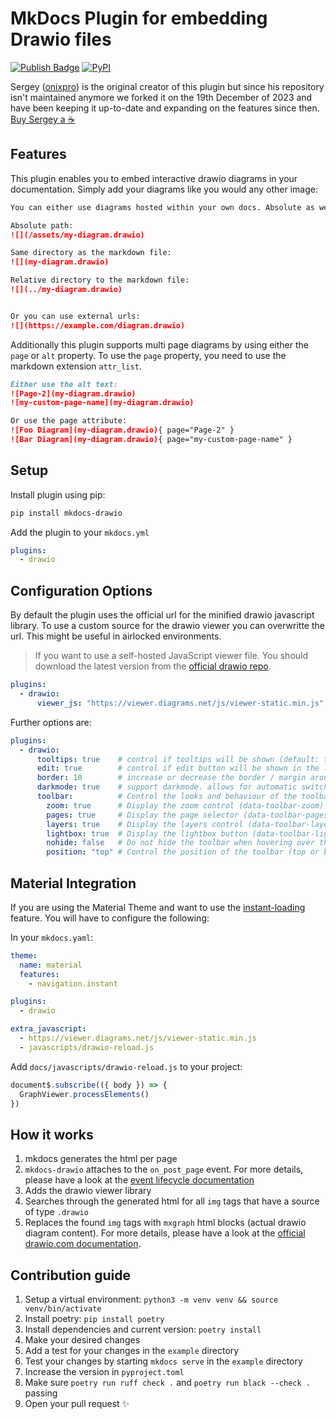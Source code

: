 # MkDocs Plugin for embedding Drawio files

[![Publish Badge](https://github.com/tuunit/mkdocs-drawio/workflows/Publish/badge.svg)](https://github.com/tuunit/mkdocs-drawio/actions)
[![PyPI](https://img.shields.io/pypi/v/mkdocs-drawio)](https://pypi.org/project/mkdocs-drawio/)

Sergey ([onixpro](https://github.com/onixpro)) is the original creator of this plugin but since his repository isn't maintained anymore we forked it on the 19th December of 2023 and have been keeping it up-to-date and expanding on the features since then. 
[Buy Sergey a ☕](https://www.buymeacoffee.com/SergeyLukin) 

## Features

This plugin enables you to embed interactive drawio diagrams in your documentation. Simply add your diagrams like you would any other image:

```markdown
You can either use diagrams hosted within your own docs. Absolute as well as relative paths are allowed:

Absolute path:
![](/assets/my-diagram.drawio)

Same directory as the markdown file:
![](my-diagram.drawio)

Relative directory to the markdown file:
![](../my-diagram.drawio)


Or you can use external urls:
![](https://example.com/diagram.drawio)
```

Additionally this plugin supports multi page diagrams by using either the `page` or `alt` property. To use the `page` property, you need to use the markdown extension `attr_list`.

```markdown
Either use the alt text:
![Page-2](my-diagram.drawio)
![my-custom-page-name](my-diagram.drawio)

Or use the page attribute:
![Foo Diagram](my-diagram.drawio){ page="Page-2" }
![Bar Diagram](my-diagram.drawio){ page="my-custom-page-name" }
```

## Setup

Install plugin using pip:

```bash
pip install mkdocs-drawio
```

Add the plugin to your `mkdocs.yml`

```yaml
plugins:
  - drawio
```

## Configuration Options

By default the plugin uses the official url for the minified drawio javascript library. To use a custom source for the drawio viewer you can overwritte the url. This might be useful in airlocked environments.

> If you want to use a self-hosted JavaScript viewer file. You should download the latest version from the [official drawio repo](https://github.com/jgraph/drawio/blob/dev/src/main/webapp/js/viewer-static.min.js).

```yaml
plugins:
  - drawio:
      viewer_js: "https://viewer.diagrams.net/js/viewer-static.min.js"
```

Further options are:

```yaml
plugins:
  - drawio:
      tooltips: true    # control if tooltips will be shown (default: true)
      edit: true        # control if edit button will be shown in the lightbox view (default: true)
      border: 10        # increase or decrease the border / margin around your diagrams (default: 0)
      darkmode: true    # support darkmode. allows for automatic switching between dark and lightmode based on the theme toggle. (default: false)
      toolbar:          # Control the looks and behaviour of the toolbar
        zoom: true      # Display the zoom control (data-toolbar-zoom)
        pages: true     # Display the page selector (data-toolbar-pages)
        layers: true    # Display the layers control (data-toolbar-layers)
        lightbox: true  # Display the lightbox button (data-toolbar-lightbox)
        nohide: false   # Do not hide the toolbar when hovering over the diagram # (data-toolbar-nohide)
        position: "top" # Control the position of the toolbar (top or bottom) # (data-toolbar-position)
```

## Material Integration

If you are using the Material Theme and want to use the [instant-loading](https://squidfunk.github.io/mkdocs-material/setup/setting-up-navigation/?h=instant#instant-loading) feature. You will have to configure the following:

In your `mkdocs.yaml`:

```yaml
theme:
  name: material
  features:
    - navigation.instant

plugins:
  - drawio

extra_javascript:
  - https://viewer.diagrams.net/js/viewer-static.min.js
  - javascripts/drawio-reload.js
```

Add `docs/javascripts/drawio-reload.js` to your project:

```js
document$.subscribe(({ body }) => {
  GraphViewer.processElements()
})
```

## How it works

1. mkdocs generates the html per page
2. `mkdocs-drawio` attaches to the `on_post_page` event. For more details, please have a look at the [event lifecycle documentation](https://www.mkdocs.org/dev-guide/plugins/#events)
3. Adds the drawio viewer library
4. Searches through the generated html for all `img` tags that have a source of type `.drawio`
5. Replaces the found `img` tags with `mxgraph` html blocks (actual drawio diagram content). For more details, please have a look at the [official drawio.com documentation](https://www.drawio.com/doc/faq/embed-html).

## Contribution guide

1. Setup a virtual environment: `python3 -m venv venv && source venv/bin/activate`
2. Install poetry: `pip install poetry`
3. Install dependencies and current version: `poetry install`
4. Make your desired changes
5. Add a test for your changes in the `example` directory
6. Test your changes by starting `mkdocs serve` in the `example` directory
7. Increase the version in `pyproject.toml`
8. Make sure `poetry run ruff check .` and `poetry run black --check .` passing
9. Open your pull request ✨️
